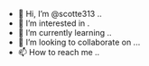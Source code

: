 - 👋 Hi, I’m @scotte313 ..
- 👀 I’m interested in .
- 🌱 I’m currently learning ..
- 💞️ I’m looking to collaborate on ...
- 📫 How to reach me ..

<!---
scotte313/scotte313 is a ✨ special ✨ repository because its `README.md` (this file) appears on your GitHub profile.
You can click the Preview link to take a look at your changes.
--->
